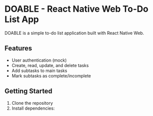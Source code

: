# DOABLE - React Native Web To-Do List App

DOABLE is a simple to-do list application built with React Native Web.

## Features

- User authentication (mock)
- Create, read, update, and delete tasks
- Add subtasks to main tasks
- Mark subtasks as complete/incomplete

## Getting Started

1. Clone the repository
2. Install dependencies:

